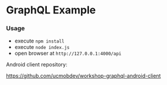 # GraphQL Example

### Usage
* execute ``` npm install ```
* execute ``` node index.js ```
* open browser at ``` http://127.0.0.1:4000/api ```

Android client repository:

https://github.com/ucmobdev/workshop-graphql-android-client
